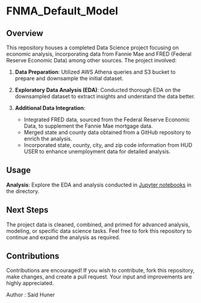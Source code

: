 # FNMA_Default_Model

## Overview

This repository houses a completed Data Science project focusing on economic analysis, incorporating data from Fannie Mae and FRED (Federal Reserve Economic Data) among other sources. The project involved:

1. **Data Preparation**: Utilized AWS Athena queries and S3 bucket to prepare and downsample the initial dataset.

2. **Exploratory Data Analysis (EDA)**: Conducted thorough EDA on the downsampled dataset to extract insights and understand the data better.

3. **Additional Data Integration**:
    - Integrated FRED data, sourced from the Federal Reserve Economic Data, to supplement the Fannie Mae mortgage data.
    - Merged state and county data obtained from a GitHub repository to enrich the analysis.
    - Incorporated state, county, city, and zip code information from HUD USER to enhance unemployment data for detailed analysis.

## Usage
 **Analysis**: Explore the EDA and analysis conducted in [Jupyter notebooks](https://github.com/sdhnr/FNMA_Default_Model/tree/main) in the  directory.

## Next Steps
The project data is cleaned, combined, and primed for advanced analysis, modeling, or specific data science tasks. Feel free to fork this repository to continue and expand the analysis as required.

## Contributions
Contributions are encouraged! If you wish to contribute, fork this repository, make changes, and create a pull request. Your input and improvements are highly appreciated.

Author : Said Huner 
